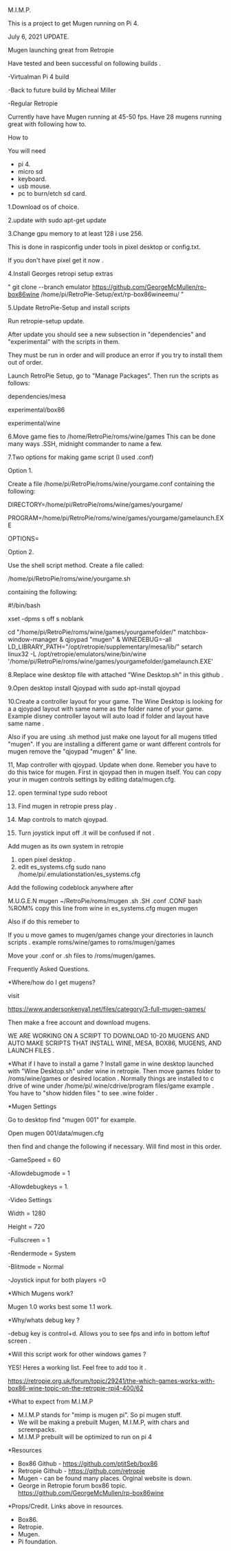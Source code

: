 M.I.M.P.

This is a project to get Mugen running on Pi 4.

July 6, 2021 UPDATE.

Mugen launching great from Retropie 

Have tested and been successful on following builds .

-Virtualman Pi 4 build 

-Back to future build by Micheal Miller 

-Regular Retropie 

Currently have have Mugen running at 45-50 fps. 
Have 28 mugens running great with following how to.

How to 

You will need 
- pi 4.
- micro sd 
- keyboard.
- usb mouse.
- pc to burn/etch sd card. 


1.Download os of choice.

2.update with
sudo apt-get update

3.Change gpu memory to at least 128 i use 256. 

This is done in raspiconfig under tools in pixel desktop or config.txt.

If you don't have pixel get it now .

4.Install Georges retropi setup extras

" git clone --branch emulator https://github.com/GeorgeMcMullen/rp-box86wine /home/pi/RetroPie-Setup/ext/rp-box86wineemu/ "

5.Update RetroPie-Setup and install scripts 

Run retropie-setup update. 

After update you should see a new subsection in "dependencies" and "experimental" with the scripts in them. 

They must be run in order and will produce an error if you try to install them out of order. 

Launch RetroPie Setup, go to "Manage Packages".
Then run the scripts as follows:

dependencies/mesa

experimental/box86

experimental/wine

6.Move game fies to /home/RetroPie/roms/wine/games
This can be done many ways .SSH, midnight commander to name a few.

7.Two options for making game script (I used .conf)

Option 1.

Create a file /home/pi/RetroPie/roms/wine/yourgame.conf 
containing the following:

DIRECTORY=/home/pi/RetroPie/roms/wine/games/yourgame/

PROGRAM=/home/pi/RetroPie/roms/wine/games/yourgame/gamelaunch.EXE

OPTIONS=

Option 2.

Use the shell script method. Create a file called:

/home/pi/RetroPie/roms/wine/yourgame.sh 

containing the following:

#!/bin/bash

xset -dpms s off s noblank

cd "/home/pi/RetroPie/roms/wine/games/yourgamefolder/"
matchbox-window-manager &
qjoypad "mugen" &
WINEDEBUG=-all LD_LIBRARY_PATH="/opt/retropie/supplementary/mesa/lib/" setarch linux32 -L /opt/retropie/emulators/wine/bin/wine '/home/pi/RetroPie/roms/wine/games/yourgamefolder/gamelaunch.EXE'


8.Replace wine desktop file with attached "Wine Desktop.sh" in this github . 

9.Open desktop install Qjoypad with sudo apt-install qjoypad 

10.Create a controller layout for your game. 
The Wine Desktop is looking for a a qjoypad layout with same name as the folder name of your game. Example disney controller layout will auto load if folder and layout have same name .  

Also if you are using .sh method just make one layout for all mugens titled "mugen".  If you are installing a different game or want different controls for mugen remove the "qjoypad "mugen" &" line.

11, Map controller with qjoypad. Update when done.
Remeber you have to do this twice for mugen. First in qjoypad then in mugen itself. You can copy your in mugen controls settings by editing data/mugen.cfg.

12. open terminal type  sudo reboot 

13. Find mugen in retropie press play .

14. Map controls to match qjoypad.

15. Turn joystick input off .it will be confused if not .



Add mugen as its own system in retropie

1. open pixel desktop .
2. edit es_systems.cfg 
sudo nano /home/pi/.emulationstation/es_systems.cfg

Add the following codeblock anywhere after <systemList>

<system>
<fullname>M.U.G.E.N</fullname>
<name>mugen</name>
<path>~/RetroPie/roms/mugen</path>
<extension>.sh .SH .conf .CONF </extension>
<command>bash %ROM%</command> copy this line from wine in es_systems.cfg
<platform>mugen</platform>
<theme>mugen</theme>
</system>

Also if do this remeber to 

If you u move games to mugen/games change your directories in launch scripts .
example roms/wine/games to roms/mugen/games 

Move your .conf or .sh files to /roms/mugen/games. 



Frequently Asked Questions.


*Where/how do I get mugens?

visit 

https://www.andersonkenya1.net/files/category/3-full-mugen-games/

Then make a free account and download mugens. 

WE ARE WORKING ON A SCRIPT TO DOWNLOAD 10-20 MUGENS AND AUTO MAKE SCRIPTS THAT INSTALL WINE, MESA, BOX86, MUGENS, AND LAUNCH FILES .

*What if I have to install a game ?
Install game in wine desktop launched with "Wine Desktop.sh" under wine in retropie. 
Then move games folder to /roms/wine/games or desired location . 
Normally things are installed to c drive of wine under /home/pi/.wine/cdrive/program files/game example . 
You have to "show hidden files " to see .wine folder .


*Mugen Settings 

Go to desktop find "mugen 001" for example.

Open mugen 001/data/mugen.cfg 

then find and change the following if necessary. Will find most in this order.

-GameSpeed = 60 

-Allowdebugmode = 1

-Allowdebugkeys = 1.    

-Video Settings

Width = 1280

Height = 720

-Fullscreen = 1

-Rendermode = System

-Blitmode = Normal 

-Joystick input for both players =0 


*Which Mugens work? 

Mugen 1.0 works best some 1.1 work.


*Why/whats debug key ?

-debug key is control+d. Allows you to see fps and info in bottom leftof screen .


*Will this script work for other windows games ?

YES! Heres a working list. Feel free to add too it .

https://retropie.org.uk/forum/topic/29241/the-which-games-works-with-box86-wine-topic-on-the-retropie-rpi4-400/62



*What to expect from M.I.M.P
- M.I.M.P stands for "mimp is mugen pi". So pi mugen stuff.
- We will be making a prebuilt Mugen, M.I.M.P, with chars and screenpacks.
- M.I.M.P prebuilt will be optimized to run on pi 4

*Resources
- Box86 Github - https://github.com/ptitSeb/box86
- Retropie Github - https://github.com/retropie
- Mugen - can be found many places. Orginal website is down.
- George in Retropie forum box86 topic. https://github.com/GeorgeMcMullen/rp-box86wine



*Props/Credit. Links above in resources. 
- Box86.       
- Retropie.   
- Mugen.    
- Pi foundation.

